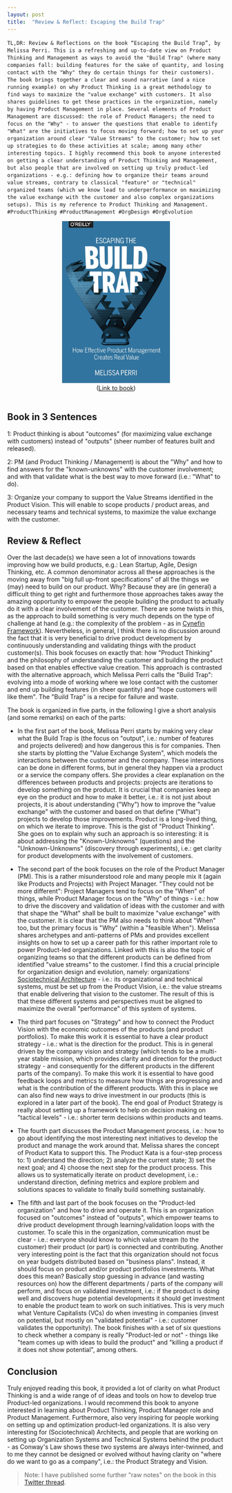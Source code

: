 ```yaml
---
layout: post
title:  "Review & Reflect: Escaping the Build Trap"
---
```


`TL,DR: Review & Reflections on the book “Escaping the Build Trap”, by Melissa Perri. This is a refreshing and up-to-date view on Product Thinking and Management as ways to avoid the "Build Trap" (where many companies fall: building features for the sake of quantity, and losing contact with the "Why" they do certain things for their customers). The book brings together a clear and sound narrative (and a nice running example) on why Product Thinking is a great methodology to find ways to maximize the "value exchange" with customers. It also shares guidelines to get these practices in the organization, namely by having Product Management in place. Several elements of Product Management are discussed: the role of Product Managers; the need to focus on the "Why" - to answer the questions that enable to identify "What" are the initiatives to focus moving forward; how to set up your organization around clear "Value Streams" to the customer; how to set up strategies to do these activities at scale; among many other interesting topics. I highly recommend this book to anyone interested on getting a clear understanding of Product Thinking and Management, but also people that are involved on setting up truly product-led organizations - e.g.: defining how to organize their teams around value streams, contrary to classical "feature" or "technical" organized teams (which we know lead to underperformance on maximizing the value exchange with the customer and also complex organizations setups). This is my reference to Product Thinking and Management. #ProductThinking #ProductManagement #OrgDesign #OrgEvolution`

<div align="center"><img src="/assets/escaping-build-trap.png" alt="Escaping The Build Trap" width="250"/><br>
(<a href="https://www.oreilly.com/library/view/escaping-the-build/9781491973783/" target="_blank">Link to book</a>)</div><br>

## Book in 3 Sentences

1: Product thinking is about "outcomes" (for maximizing value exchange with customers) instead of "outputs" (sheer number of features built and released).

2: PM (and Product Thinking / Management) is about the "Why" and how to find answers for the "known-unknowns" with the customer involvement; and with that validate what is the best way to move forward (i.e.: "What" to do).

3: Organize your company to support the Value Streams identified in the Product Vision. This will enable to scope products / product areas, and necessary teams and technical systems, to maximize the value exchange with the customer.

## Review & Reflect

Over the last decade(s) we have seen a lot of innovations towards improving how we build products, e.g.: Lean Startup, Agile, Design Thinking, etc. A common denominator across all these approaches is the moving away from "big full up-front specifications" of all the things we (may) need to build on our product. Why? Because they are (in general) a difficult thing to get right and furthermore those approaches takes away the amazing opportunity to empower the people building the product to actually do it with a clear involvement of the customer. There are some twists in this, as the approach to build something is very much depends on the type of challenge at hand (e.g.: the complexity of the problem - as in [Cynefin Framework](https://en.wikipedia.org/wiki/Cynefin_framework)). Nevertheless, in general, I think there is no discussion around the fact that it is very beneficial to drive product development by continuously understanding and validating things with the product customer(s). This book focuses on exactly that: how "Product Thinking" and the philosophy of understanding the customer and building the product based on that enables effective value creation. This approach is contrasted with the alternative approach, which Melissa Perri calls the "Build Trap": evolving into a mode of working where we lose contact with the customer and end up building features (in sheer quantity) and "hope customers will like them". The "Build Trap" is a recipe for failure and waste.

The book is organized in five parts, in the following I give a short analysis (and some remarks) on each of the parts:

* In the first part of the book, Melissa Perri starts by making very clear what the Build Trap is (the focus on "output", i.e.: number of features and projects delivered) and how dangerous this is for companies. Then she starts by plotting the "Value Exchange System", which models the interactions between the customer and the company. These interactions can be done in different forms, but in general they happen via a product or a service the company offers. She provides a clear explanation on the differences between products and projects: projects are iterations to develop something on the product. It is crucial that companies keep an eye on the product and how to make it better, i.e.: it is not just about projects, it is about understanding ("Why") how to improve the "value exchange" with the customer and based on that define ("What") projects to develop those improvements. Product is a long-lived thing, on which we iterate to improve. This is the gist of "Product Thinking". She goes on to explain why such an approach is so interesting: it is about addressing the "Known-Unknowns" (questions) and the "Unknown-Unknowns" (discovery through experiments), i.e.: get clarity for product developments with the involvement of customers.

* The second part of the book focuses on the role of the Product Manager (PM). This is a rather misunderstood role and many people mix it (again like Products and Projects) with Project Manager. "They could not be more different": Project Managers tend to focus on the "When" of things, while Product Manager focus on the "Why" of things - i.e.: how to drive the discovery and validation of ideas with the customer and with that shape the "What" shall be built to maximize "value exchange" with the customer. It is clear that the PM also needs to think about "When" too, but the primary focus is "Why" (within a "feasible When"). Melissa shares archetypes and anti-patterns of PMs and provides excellent insights on how to set up a career path for this rather important role to power Product-led organizations. Linked with this is also the topic of organizing teams so that the different products can be defined from identified "value streams" to the customer. I find this a crucial principle for organization design and evolution, namely: organizations' [Sociotechnical Architecture](https://esilva.net/sociotechnical) - i.e.: its organizational and technical systems, must be set up from the Product Vision, i.e.: the value streams that enable delivering that vision to the customer. The result of this is that these different systems and perspectives must be aligned to maximize the overall "performance" of this system of systems.

* The third part focuses on "Strategy" and how to connect the Product Vision with the economic outcomes of the products (and product portfolios). To make this work it is essential to have a clear product strategy - i.e.: what is the direction for the product. This is in general driven by the company vision and strategy (which tends to be a multi-year stable mission, which provides clarity and direction for the product strategy - and consequently for the different products in the different parts of the company). To make this work it is essential to have good feedback loops and metrics to measure how things are progressing and what is the contribution of the different products. With this in place we can also find new ways to drive investment in our products (this is explored in a later part of the book). The end goal of Product Strategy is really about setting up a framework to help on decision making on "tactical levels" - i.e.: shorter term decisions within products and teams.

* The fourth part discusses the Product Management process, i.e.: how to go about identifying the most interesting next initiatives to develop the product and manage the work around that. Melissa shares the concept of Product Kata to support this. The Product Kata is a four-step process to: 1) understand the direction; 2) analyze the current state; 3) set the next goal; and 4) choose the next step for the product process. This allows us to systematically iterate on product development, i.e.: understand direction, defining metrics and explore problem and solutions spaces to validate to finally build something sustainably.

* The fifth and last part of the book focuses on the "Product-led organization" and how to drive and operate it. This is an organization focused on "outcomes" instead of "outputs", which empower teams to drive product development through learning/validation loops with the customer. To scale this in the organization, communication must be clear - i.e.: everyone should know to which value stream (to the customer) their product (or part) is connected and contributing. Another very interesting point is the fact that this organization should not focus on year budgets distributed based on "business plans". Instead, it should focus on product and/or product portfolios investments. What does this mean? Basically stop guessing in advance (and wasting resources on) how the different departments / parts of the company will perform, and focus on validated investment, i.e.: if the product is doing well and discovers huge potential developments it should get investment to enable the product team to work on such initiatives. This is very much what Venture Capitalists (VCs) do when investing in companies (invest on potential, but mostly on "validated potential" - i.e.: customer validates the opportunity). The book finishes with a set of six questions to check whether a company is really "Product-led or not" - things like "team comes up with ideas to build the product" and "killing a product if it does not show potential", among others.

## Conclusion

Truly enjoyed reading this book, it provided a lot of clarity on what Product Thinking is and a wide range of of ideas and tools on how to develop true Product-led organizations. I would recommend this book to anyone interested in learning about Product Thinking, Product Manager role and Product Management. Furthermore, also very inspiring for people working on setting up and optimization product-led organizations. It is also very interesting for (Sociotechnical) Architects, and people that are working on setting up Organization Systems and Technical Systems behind the product - as Conway's Law shows these two systems are always inter-twinned, and to me they cannot be designed or evolved without having clarity on "where do we want to go as a company", i.e.: the Product Strategy and Vision.

> Note: I have published some further "raw notes" on the book in this [Twitter thread](https://twitter.com/emgsilva/status/1319975560945324032).
